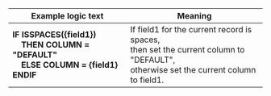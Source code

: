 
|Example logic text|Meaning|
|------------------|-------|
|**IF ISSPACES({field1})<br>&nbsp;&nbsp;&nbsp;&nbsp;THEN COLUMN = "DEFAULT"<br>&nbsp;&nbsp;&nbsp;&nbsp;ELSE COLUMN = {field1}<br>ENDIF**|If field1 for the current record is spaces,<br>then set the current column to "DEFAULT",<br>otherwise set the current column to field1.|

